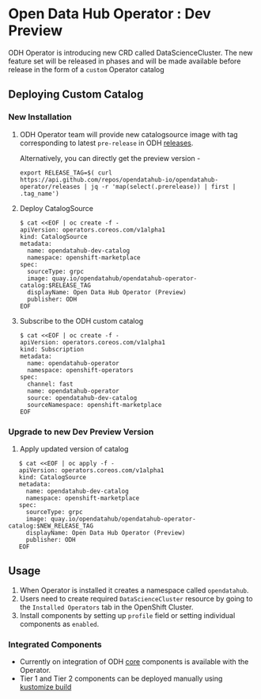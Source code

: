 # Open Data Hub Operator : Dev Preview

ODH Operator is introducing new CRD called DataScienceCluster. The new feature set will be
released in phases and will be made available before release in the form of a `custom` Operator catalog

## Deploying Custom Catalog

### New Installation

1. ODH Operator team will provide new catalogsource image with tag corresponding to latest `pre-release` in ODH [releases](https://github.com/opendatahub-io/opendatahub-operator/releases).

   Alternatively, you can directly get the preview version -
   ```console
   export RELEASE_TAG=$( curl https://api.github.com/repos/opendatahub-io/opendatahub-operator/releases | jq -r 'map(select(.prerelease)) | first | .tag_name')
   ```
2. Deploy CatalogSource

   ```console
   $ cat <<EOF | oc create -f -
   apiVersion: operators.coreos.com/v1alpha1
   kind: CatalogSource
   metadata:
     name: opendatahub-dev-catalog
     namespace: openshift-marketplace
   spec:
     sourceType: grpc
     image: quay.io/opendatahub/opendatahub-operator-catalog:$RELEASE_TAG
     displayName: Open Data Hub Operator (Preview)
     publisher: ODH
   EOF

   ```
3. Subscribe to the ODH custom catalog
   ```console
   $ cat <<EOF | oc create -f -
   apiVersion: operators.coreos.com/v1alpha1
   kind: Subscription
   metadata:
     name: opendatahub-operator
     namespace: openshift-operators
   spec:
     channel: fast
     name: opendatahub-operator
     source: opendatahub-dev-catalog
     sourceNamespace: openshift-marketplace
   EOF
   ```

### Upgrade to new Dev Preview Version

1. Apply updated version of catalog
```console
   $ cat <<EOF | oc apply -f -
   apiVersion: operators.coreos.com/v1alpha1
   kind: CatalogSource
   metadata:
     name: opendatahub-dev-catalog
     namespace: openshift-marketplace
   spec:
     sourceType: grpc
     image: quay.io/opendatahub/opendatahub-operator-catalog:$NEW_RELEASE_TAG
     displayName: Open Data Hub Operator (Preview)
     publisher: ODH
   EOF
```
   
## Usage

1. When Operator is installed it creates a namespace called `opendatahub`.
2. Users need to create required `DataScienceCluster` resource by going to the `Installed Operators` tab in the OpenShift Cluster.
3. Install components by setting up `profile` field or setting individual components as `enabled`.

### Integrated Components

- Currently on integration of ODH [core](https://opendatahub.io/docs/tiered-components/) components is available with the Operator. 
- Tier 1 and Tier 2 components can be deployed manually using [kustomize build](https://kubectl.docs.kubernetes.io/references/kustomize/cmd/build/)
